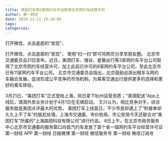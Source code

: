 ```yaml
---
title: 美团打车等3家网约车平台取得北京网约车经营许可
author: 第一财经
date: 2018-12-21 19:18:09
tags: 
categories: 
---
```

打开微信，点击底部的“发现”，
<!-- more -->
打开微信，点击底部的“发现”，
使用“扫一扫”即可将网页分享至朋友圈。
北京市交通委员会21日宣布，近日，美团打车、搜谷、星徽出行等3家网约车平台公司取得了北京市网约车经营许可，加上此前已许可的8家网约车平台公司，至此北京市已有11家网约车平台公司。
北京市交通委员会指出，北京鼓励巡游出租车与网约车融合发展，促进形成公平竞争的市场机制，为乘客交通出行提供更多的选择和更好的乘车体验。
 
 
3月21日，“美团打车”正式登陆上海，同日拿下杭州运营资质；“滴滴配送”App上线后，滴滴外卖业务计划于4月1日在无锡启动。
王兴认为，相比竞争对手，综合服务就是美团点评最大的优势。
美团打车上线首日，不少市民却遇上了“秒接单却久久上不了车”的尴尬处境。上海市交通委、市价检局、市公安局今天还联合对“美团打车”所属的“上海路团科技有限公司”进行约谈。
8日上午，在北京市政务服务中心北京市交通委的服务窗口向首汽约车发放了首个省一级网约车平台经营许可证
第一财经
APP
第一财经
日报微博
第一财经
微信服务号
第一财经
微信订阅号
